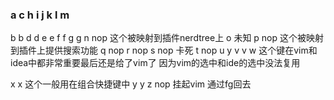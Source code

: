 ### a c h i j k l m 
b <leader>b
d <leader>d
e <leader>e
f <leader>f
g <leader>g
n nop 这个被映射到插件nerdtree上
o 未知
p nop 这个被映射到插件上提供搜索功能
q nop
r nop
s nop 卡死
t nop
u <leader>y
v <leader>v
w 这个键在vim和idea中都非常重要最后还是给了vim了
因为vim的选中和ide的选中没法复用

x <leader>x 这个一般用在组合快捷键中
y <leader>y
z nop 挂起vim 通过fg回去
